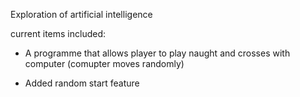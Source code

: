 Exploration of artificial intelligence

current items included:
- A programme that allows player to play naught and crosses with computer (comupter moves randomly)

- Added random start feature